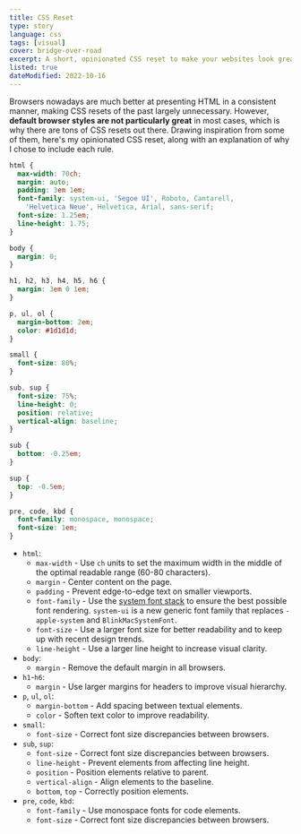 ```yaml
---
title: CSS Reset
type: story
language: css
tags: [visual]
cover: bridge-over-road
excerpt: A short, opinionated CSS reset to make your websites look great everywhere.
listed: true
dateModified: 2022-10-16
---
```


Browsers nowadays are much better at presenting HTML in a consistent manner, making CSS resets of the past largely unnecessary. However, **default browser styles are not particularly great** in most cases, which is why there are tons of CSS resets out there. Drawing inspiration from some of them, here's my opinionated CSS reset, along with an explanation of why I chose to include each rule.

```css
html {
  max-width: 70ch;
  margin: auto;
  padding: 3em 1em;
  font-family: system-ui, 'Segoe UI', Roboto, Cantarell,
    'Helvetica Neue', Helvetica, Arial, sans-serif;
  font-size: 1.25em;
  line-height: 1.75;
}

body {
  margin: 0;
}

h1, h2, h3, h4, h5, h6 {
  margin: 3em 0 1em;
}

p, ul, ol {
  margin-bottom: 2em;
  color: #1d1d1d;
}

small {
  font-size: 80%;
}

sub, sup {
  font-size: 75%;
  line-height: 0;
  position: relative;
  vertical-align: baseline;
}

sub {
  bottom: -0.25em;
}

sup {
  top: -0.5em;
}

pre, code, kbd {
  font-family: monospace, monospace;
  font-size: 1em;
}
```

- `html`:
  - `max-width` - Use `ch` units to set the maximum width in the middle of the optimal readable range (60-80 characters).
  - `margin` - Center content on the page.
  - `padding` - Prevent edge-to-edge text on smaller viewports.
  - `font-family` - Use the [system font stack](/css/s/system-font-stack) to ensure the best possible font rendering. `system-ui` is a new generic font family that replaces `-apple-system` and `BlinkMacSystemFont`.
  - `font-size` - Use a larger font size for better readability and to keep up with recent design trends.
  - `line-height` - Use a larger line height to increase visual clarity.
- `body`:
  - `margin` - Remove the default margin in all browsers.
- `h1`-`h6`:
  - `margin` - Use larger margins for headers to improve visual hierarchy.
- `p`, `ul`, `ol`:
  - `margin-bottom` - Add spacing between textual elements.
  - `color` - Soften text color to improve readability.
- `small`:
  - `font-size` - Correct font size discrepancies between browsers.
- `sub`, `sup`:
  - `font-size` - Correct font size discrepancies between browsers.
  - `line-height` - Prevent elements from affecting line height.
  - `position` - Position elements relative to parent.
  - `vertical-align` - Align elements to the baseline.
  - `bottom`, `top` - Correctly position elements.
- `pre`, `code`, `kbd`:
  - `font-family` - Use monospace fonts for code elements.
  - `font-size` - Correct font size discrepancies between browsers.
